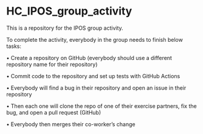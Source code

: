 # HC_IPOS_group_activity
This is a repository for the IPOS group activity.

To complete the activity, everybody in the group needs to finish below tasks:

•	Create a repository on GitHub (everybody should use a different repository name for their repository) 

•	Commit code to the repository and set up tests with GitHub Actions

•	Everybody will find a bug in their repository and open an issue in their repository 

•	Then each one will clone the repo of one of their exercise partners, fix the bug, and open a pull request (GitHub)

•	Everybody then merges their co-worker’s change
